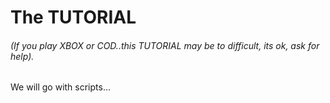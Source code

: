 # The TUTORIAL
###### (If you play XBOX or COD..this TUTORIAL may be to difficult, its ok, ask for help).

We will go with scripts...
